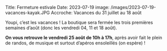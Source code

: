 Title: Fermeture estivale
Date: 2023-07-19
image: /images/2023-07-19-vacances-kayak.JPG
Accroche: Vacances du 31 juillet au 18 août

Youpi, c’est les vacances ! La boutique sera fermée les trois premières semaines d’août (donc les vendredi 04, 11 et 18 août).

**On vous retrouve le vendredi 25 août de 10h à 17h**, après avoir fait le plein de randos, de musique et surtout d’apéros ensoleillés (on espère) !





